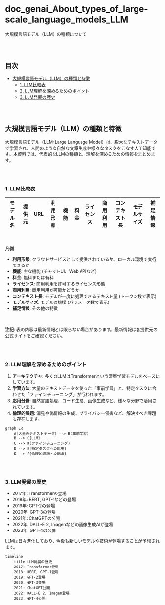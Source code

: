 # doc_genai_About_types_of_large-scale_language_models_LLM
大規模言語モデル（LLM）の種類について

<br/><br/>

## 目次
- [大規模言語モデル（LLM）の種類と特徴](#大規模言語モデルllmの種類と特徴)
  - [1. LLM比較表](#1-llm比較表)
  - [2. LLM理解を深めるためのポイント](#2-llm理解を深めるためのポイント)
  - [3. LLM発展の歴史](#3-llm発展の歴史)


<br/><br/>
## 大規模言語モデル（LLM）の種類と特徴

大規模言語モデル（LLM: Large Language Model）は、膨大なテキストデータで学習され、人間のような自然な文章生成や様々なタスクをこなす人工知能です。本資料では、代表的なLLMの種類と、理解を深めるための情報をまとめます。


<br/><br/>
### 1. LLM比較表

| モデル名 | 提供元 | URL | 利用形態 | 機能 | 料金 | ライセンス | 商用利用 | コンテキスト長 | モデルサイズ | 補足情報 |
|---|---|---|---|---|---|---|---|---|---|---|




<br/><br/>
**凡例**

* **利用形態**: クラウドサービスとして提供されているか、ローカル環境で実行できるか
* **機能**: 主な機能 (チャットUI、Web APIなど)
* **料金**: 無料または有料
* **ライセンス**: 商用利用を許可するライセンス形態
* **商用利用**: 商用利用が可能かどうか
* **コンテキスト長**: モデルが一度に処理できるテキスト量 (トークン数で表示)
* **モデルサイズ**: モデルの規模 (パラメータ数で表示)
* **補足情報**: その他の特徴


<br/><br/>
**注記**: 表の内容は最新情報とは限らない場合があります。最新情報は各提供元の公式サイトをご確認ください。

<br/><br/>

### 2. LLM理解を深めるためのポイント

1. **アーキテクチャ**: 多くのLLMはTransformerという深層学習モデルをベースにしています。
2. **学習方法**: 大量のテキストデータを使った「事前学習」と、特定タスクに合わせた「ファインチューニング」が行われます。
3. **応用分野**: 自然言語処理、コード生成、画像生成など、様々な分野で活用されています。
4. **倫理的課題**: 偏見や偽情報の生成、プライバシー侵害など、解決すべき課題も存在します。


```mermaid
graph LR
    A[大量のテキストデータ] --> B(事前学習)
    B --> C{LLM}
    C --> D(ファインチューニング)
    D --> E[特定タスクへの応用]
    E --> F{倫理的課題への配慮}
```

<br/><br/>
### 3. LLM発展の歴史

* 2017年: Transformerの登場
* 2018年: BERT, GPT-1などの登場
* 2019年: GPT-2の登場
* 2020年: GPT-3の登場
* 2021年: ChatGPTの公開
* 2022年: DALL-E 2, Imagenなどの画像生成AIが登場
* 2023年: GPT-4の公開

LLMは日々進化しており、今後も新しいモデルや技術が登場することが予想されます。

```mermaid
timeline
    title LLM発展の歴史
    2017: Transformer登場
    2018: BERT, GPT-1登場
    2019: GPT-2登場
    2020: GPT-3登場
    2021: ChatGPT公開
    2022: DALL-E 2, Imagen登場
    2023: GPT-4公開
```

<br/><br/>



